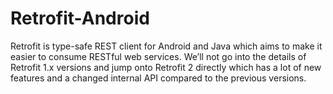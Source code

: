 # Retrofit-Android
Retrofit is type-safe REST client for Android and Java which aims to make it easier to consume RESTful web services. We’ll not go into the details of Retrofit 1.x versions and jump onto Retrofit 2 directly which has a lot of new features and a changed internal API compared to the previous versions.
